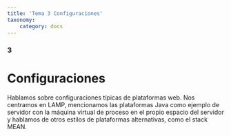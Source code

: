 ```yaml
---
title: 'Tema 3 Configuraciones'
taxonomy:
    category: docs
---
```


### 3

# Configuraciones

Hablamos sobre configuraciones típicas de plataformas web.
Nos centramos en LAMP, mencionamos las plataformas Java como ejemplo de servidor con la máquina virtual de proceso en el propio espacio del servidor y hablamos de otros estilos de plataformas alternativas, como el stack MEAN.